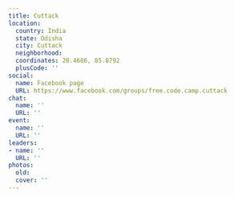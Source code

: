 ```yaml
---
title: Cuttack
location:
  country: India
  state: Odisha
  city: Cuttack
  neighborhood: 
  coordinates: 20.4686, 85.8792
  plusCode: ''
social:
  name: Facebook page
  URL: https://www.facebook.com/groups/free.code.camp.cuttack
chat:
  name: ''
  URL: ''
event:
  name: ''
  URL: ''
leaders:
- name: ''
  URL: ''
photos:
  old: 
  cover: ''
---
```

